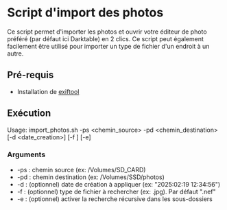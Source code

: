 # Script d'import des photos

Ce script permet d'importer les photos et ouvrir votre éditeur de photo préféré (par défaut ici Darktable) en 2 clics.
Ce script peut également facilement être utilisé pour importer un type de fichier d'un endroit à un autre.


## Pré-requis
- Installation de [exiftool](https://github.com/exiftool/exiftool)


## Exécution
Usage: import_photos.sh -ps <chemin_source> -pd <chemin_destination> [-d <date_creation>] [-f <extension>] [-e]

### Arguments
- -ps : chemin source (ex: /Volumes/SD_CARD)
- -pd : chemin destination (ex: /Volumes/SSD/photos)
- -d  : (optionnel) date de création à appliquer (ex: "2025:02:19 12:34:56")
- -f  : (optionnel) type de fichier à rechercher (ex: .jpg). Par défaut ".nef"
- -e  : (optionnel) activer la recherche récursive dans les sous-dossiers
